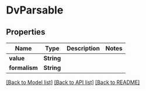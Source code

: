 # DvParsable

## Properties
Name | Type | Description | Notes
------------ | ------------- | ------------- | -------------
**value** | **String** |  | 
**formalism** | **String** |  | 

[[Back to Model list]](../README.md#documentation-for-models) [[Back to API list]](../README.md#documentation-for-api-endpoints) [[Back to README]](../README.md)


